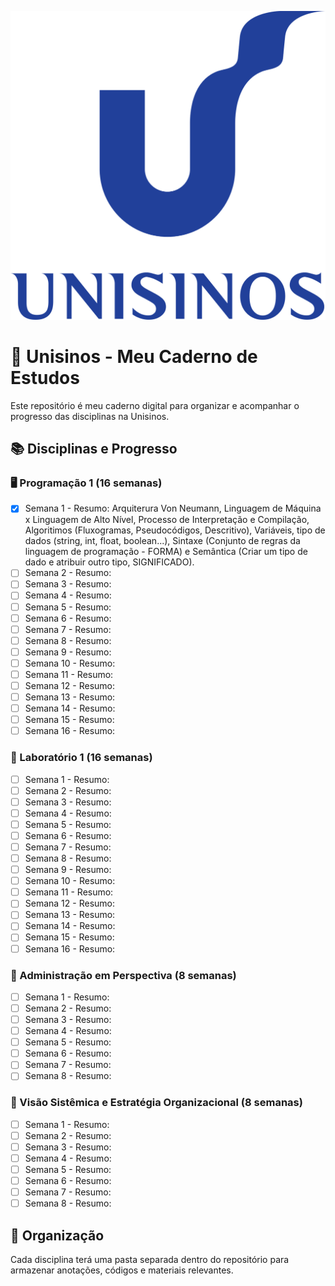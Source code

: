 ![Unisinos](unisinos.png)


# 📒 Unisinos - Meu Caderno de Estudos

Este repositório é meu caderno digital para organizar e acompanhar o progresso das disciplinas na Unisinos.

## 📚 Disciplinas e Progresso

### 🖥️ Programação 1 (16 semanas)
- [X] Semana 1 - Resumo: Arquiterura Von Neumann, Linguagem de Máquina x Linguagem
de Alto Nível, Processo de Interpretação e Compilação, Algoritimos (Fluxogramas, Pseudocódigos, Descritivo), Variáveis, tipo de dados (string, int, float, boolean...), Sintaxe (Conjunto de regras da linguagem de programação - FORMA) e Semântica (Criar um tipo de dado e atribuir outro tipo, SIGNIFICADO).
- [ ] Semana 2 - Resumo:
- [ ] Semana 3 - Resumo:
- [ ] Semana 4 - Resumo:
- [ ] Semana 5 - Resumo:
- [ ] Semana 6 - Resumo:
- [ ] Semana 7 - Resumo:
- [ ] Semana 8 - Resumo:
- [ ] Semana 9 - Resumo:
- [ ] Semana 10 - Resumo:
- [ ] Semana 11 - Resumo:
- [ ] Semana 12 - Resumo:
- [ ] Semana 13 - Resumo:
- [ ] Semana 14 - Resumo:
- [ ] Semana 15 - Resumo:
- [ ] Semana 16 - Resumo:

### 🧪 Laboratório 1 (16 semanas)
- [ ] Semana 1 - Resumo:
- [ ] Semana 2 - Resumo:
- [ ] Semana 3 - Resumo:
- [ ] Semana 4 - Resumo:
- [ ] Semana 5 - Resumo:
- [ ] Semana 6 - Resumo:
- [ ] Semana 7 - Resumo:
- [ ] Semana 8 - Resumo:
- [ ] Semana 9 - Resumo:
- [ ] Semana 10 - Resumo:
- [ ] Semana 11 - Resumo:
- [ ] Semana 12 - Resumo:
- [ ] Semana 13 - Resumo:
- [ ] Semana 14 - Resumo:
- [ ] Semana 15 - Resumo:
- [ ] Semana 16 - Resumo:

### 🏢 Administração em Perspectiva (8 semanas)
- [ ] Semana 1 - Resumo:
- [ ] Semana 2 - Resumo:
- [ ] Semana 3 - Resumo:
- [ ] Semana 4 - Resumo:
- [ ] Semana 5 - Resumo:
- [ ] Semana 6 - Resumo:
- [ ] Semana 7 - Resumo:
- [ ] Semana 8 - Resumo:

### 🎯 Visão Sistêmica e Estratégia Organizacional (8 semanas)
- [ ] Semana 1 - Resumo:
- [ ] Semana 2 - Resumo:
- [ ] Semana 3 - Resumo:
- [ ] Semana 4 - Resumo:
- [ ] Semana 5 - Resumo:
- [ ] Semana 6 - Resumo:
- [ ] Semana 7 - Resumo:
- [ ] Semana 8 - Resumo:

## 📌 Organização
Cada disciplina terá uma pasta separada dentro do repositório para armazenar anotações, códigos e materiais relevantes.
